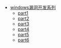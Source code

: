 * [windows漏洞开发系列](reverse_engine/windows_exploit/)
  * [part1](reverse_engine/windows_exploit/part1)
  * [part2](reverse_engine/windows_exploit/part2)
  * [part3]()
  * [part4]()
  * [part5]()
  * [part6]()
  